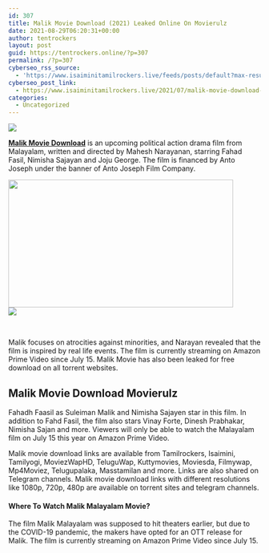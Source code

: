 ```yaml
---
id: 307
title: Malik Movie Download (2021) Leaked Online On Movierulz
date: 2021-08-29T06:20:31+00:00
author: tentrockers
layout: post
guid: https://tentrockers.online/?p=307
permalink: /?p=307
cyberseo_rss_source:
  - 'https://www.isaiminitamilrockers.live/feeds/posts/default?max-results=150&start-index=1'
cyberseo_post_link:
  - https://www.isaiminitamilrockers.live/2021/07/malik-movie-download-2021-leaked-online.html
categories:
  - Uncategorized
---
```

<div class="media_block">
  <img src="https://1.bp.blogspot.com/-SP9kxgkHES8/YPBWzEZeExI/AAAAAAAABCA/X-8y1iq9dD0IWCjHFQxN8m4EcNoCOBMJQCLcBGAsYHQ/s72-w449-h255-c/Malik-Movie-Amazon-Prime-Videos-Cast-Trailer-Release-Date-Songs-Poster-Actress-Name-Full-Movie-Watch-Online-Free-Download-Filmyzilla.jpg" class="media_thumbnail" />
</div>

<meta content="Malik Movie Download &nbsp;is an upcoming political action drama film from Malayalam, written and directed by Mahesh Narayanan, starring Fahad Fa..." name="twitter:description" />

  


<center>
</center>

<span><span><b><a href="https://www.tamilrockers.co.nz/malik-malayalam-full-movie-download-watch-online-in-tamilrockers/">Malik Movie Download</a></b></span></span><span>&nbsp;is an upcoming political action drama film from Malayalam, written and directed by Mahesh Narayanan, starring Fahad Fasil, Nimisha Sajayan and Joju George. The film is financed by Anto Joseph under the banner of Anto Joseph Film Company.</span>

<div class="separator">
  <a href="https://1.bp.blogspot.com/-SP9kxgkHES8/YPBWzEZeExI/AAAAAAAABCA/X-8y1iq9dD0IWCjHFQxN8m4EcNoCOBMJQCLcBGAsYHQ/s1280/Malik-Movie-Amazon-Prime-Videos-Cast-Trailer-Release-Date-Songs-Poster-Actress-Name-Full-Movie-Watch-Online-Free-Download-Filmyzilla.jpg" imageanchor="1"><img loading="lazy" border="0" data-original-height="720" data-original-width="1280" height="255" src="https://1.bp.blogspot.com/-SP9kxgkHES8/YPBWzEZeExI/AAAAAAAABCA/X-8y1iq9dD0IWCjHFQxN8m4EcNoCOBMJQCLcBGAsYHQ/w449-h255/Malik-Movie-Amazon-Prime-Videos-Cast-Trailer-Release-Date-Songs-Poster-Actress-Name-Full-Movie-Watch-Online-Free-Download-Filmyzilla.jpg" width="449" /></a>
</div>



<div class="separator">
  <a href="https://www.tamilrockers.co.nz/malik-malayalam-full-movie-download-watch-online-in-tamilrockers/" imageanchor="1"><img border="0" data-original-height="250" data-original-width="300" src="https://1.bp.blogspot.com/-nfbzYVobUik/YMlpOerzdgI/AAAAAAAAA3Y/aAupsOUs_WMY6Lv7R1OtZhI6OqaRh-YAwCPcBGAYYCw/s0/e854879156f0849f3d27a89db88ed039.png" /></a>
</div>

<span><br /></span>

Malik focuses on atrocities against minorities, and Narayan revealed that the film is inspired by real life events. The film is currently streaming on Amazon Prime Video since July 15. Malik Movie has also been leaked for free download on all torrent websites.

## **<span>Malik Movie Download&nbsp;</span><span><span>Movierulz</span></span>**

Fahadh Faasil as Suleiman Malik and Nimisha Sajayen star in this film. In addition to Fahd Fasil, the film also stars Vinay Forte, Dinesh Prabhakar, Nimisha Sajan and more. Viewers will only be able to watch the Malayalam film on July 15 this year on Amazon Prime Video.

Malik movie download links are available from Tamilrockers, Isaimini, Tamilyogi, MoviezWapHD, TeluguWap, Kuttymovies, Moviesda, Filmywap, Mp4Moviez, Telugupalaka, Masstamilan and more. Links are also shared on Telegram channels. Malik movie download links with different resolutions like 1080p, 720p, 480p are available on torrent sites and telegram channels.

<div>
  <h4>
    <strong>Where To Watch Malik Malayalam Movie?</strong>
  </h4>
  
  <p>
    The film Malik Malayalam was supposed to hit theaters earlier, but due to the COVID-19 pandemic, the makers have opted for an OTT release for Malik. The film is currently streaming on Amazon Prime Video since July 15.
  </p>
</div>

<center>
</center>